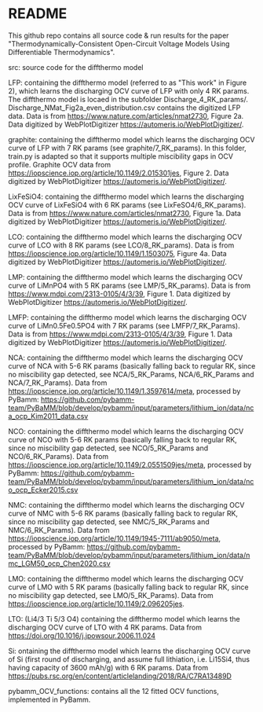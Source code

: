 # README

This github repo contains all source code & run results for the paper "Thermodynamically-Consistent Open-Circuit Voltage Models Using Differentiable Thermodynamics".


src: source code for the diffthermo model


LFP: containing the diffthermo model (referred to as "This work" in Figure 2), which learns the discharging OCV curve of LFP with only 4 RK params. The diffthermo model is locaed in the subfolder Discharge_4_RK_params/. Discharge_NMat_Fig2a_even_distribution.csv contains the digitized LFP data. Data is from https://www.nature.com/articles/nmat2730, Figure 2a. Data digitized by WebPlotDigitizer https://automeris.io/WebPlotDigitizer/. 


graphite: containing the diffthermo model which learns the discharging OCV curve of LFP with 7 RK params (see graphite/7_RK_params). In this folder, train.py is adapted so that it supports multiple miscibility gaps in OCV profile. Graphite OCV data from https://iopscience.iop.org/article/10.1149/2.015301jes, Figure 2. Data digitized by WebPlotDigitizer https://automeris.io/WebPlotDigitizer/. 


LixFeSiO4: containing the diffthermo model which learns the discharging OCV curve of LixFeSiO4 with 6 RK params (see LixFeSO4/6_RK_params). Data is from https://www.nature.com/articles/nmat2730, Figure 1a. Data digitized by WebPlotDigitizer https://automeris.io/WebPlotDigitizer/. 


LCO: containing the diffthermo model which learns the discharging OCV curve of LCO with 8 RK params (see LCO/8_RK_params). Data is from https://iopscience.iop.org/article/10.1149/1.1503075, Figure 4a. Data digitized by WebPlotDigitizer https://automeris.io/WebPlotDigitizer/. 


LMP: containing the diffthermo model which learns the discharging OCV curve of LiMnPO4 with 5 RK params (see LMP/5_RK_params). Data is from https://www.mdpi.com/2313-0105/4/3/39, Figure 1. Data digitized by WebPlotDigitizer https://automeris.io/WebPlotDigitizer/. 


LMFP: containing the diffthermo model which learns the discharging OCV curve of LiMn0.5Fe0.5PO4 with 7 RK params (see LMFP/7_RK_Params). Data is from https://www.mdpi.com/2313-0105/4/3/39, Figure 1. Data digitized by WebPlotDigitizer https://automeris.io/WebPlotDigitizer/. 


NCA: containing the diffthermo model which learns the discharging OCV curve of NCA with 5-6 RK params (basically falling back to regular RK, since no miscibility gap detected, see NCA/5_RK_Params, NCA/6_RK_Params and NCA/7_RK_Params). Data from https://iopscience.iop.org/article/10.1149/1.3597614/meta, processed by PyBamm: https://github.com/pybamm-team/PyBaMM/blob/develop/pybamm/input/parameters/lithium_ion/data/nca_ocp_Kim2011_data.csv


NCO: containing the diffthermo model which learns the discharging OCV curve of NCO with 5-6 RK params (basically falling back to regular RK, since no miscibility gap detected, see NCO/5_RK_Params and NCO/6_RK_Params). Data from https://iopscience.iop.org/article/10.1149/2.0551509jes/meta, processed by PyBamm: https://github.com/pybamm-team/PyBaMM/blob/develop/pybamm/input/parameters/lithium_ion/data/nco_ocp_Ecker2015.csv


NMC: containing the diffthermo model which learns the discharging OCV curve of NMC with 5-6 RK params (basically falling back to regular RK, since no miscibility gap detected, see NMC/5_RK_Params and NMC/6_RK_Params). Data from https://iopscience.iop.org/article/10.1149/1945-7111/ab9050/meta, processed by PyBamm: https://github.com/pybamm-team/PyBaMM/blob/develop/pybamm/input/parameters/lithium_ion/data/nmc_LGM50_ocp_Chen2020.csv


LMO: containing the diffthermo model which learns the discharging OCV curve of LMO with 5 RK params (basically falling back to regular RK, since no miscibility gap detected, see LMO/5_RK_Params). Data from https://iopscience.iop.org/article/10.1149/2.096205jes.


LTO: (Li4/3 Ti 5/3 O4) containing the diffthermo model which learns the discharging OCV curve of LTO with 4 RK params. Data from https://doi.org/10.1016/j.jpowsour.2006.11.024 


Si: ontaining the diffthermo model which learns the discharging OCV curve of Si (first round of discharging, and assume full lithiation, i.e. Li15Si4, thus having capacity of 3600 mAh/g) with 6 RK params. 
Data from https://pubs.rsc.org/en/content/articlelanding/2018/RA/C7RA13489D



pybamm_OCV_functions: contains all the 12 fitted OCV functions, implemented in PyBamm.


